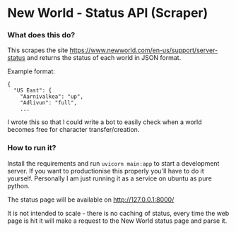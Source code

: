 # New World - Status API (Scraper)

### What does this do?

This scrapes the site https://www.newworld.com/en-us/support/server-status and returns the status of each world in JSON format. 

Example format:

```
{
  "US East": {
    "Aarnivalkea": "up",
    "Adlivun": "full",
    ...
```

I wrote this so that I could write a bot to easily check when a world becomes free for character transfer/creation.

### How to run it?

Install the requirements and run `uvicorn main:app` to start a development server. If you want to productionise this properly you'll have to do it yourself. Personally I am just running it as a service on ubuntu as pure python.

The status page will be available on http://127.0.0.1:8000/

It is not intended to scale - there is no caching of status, every time the web page is hit it will make a request to the New World status page and parse it.

